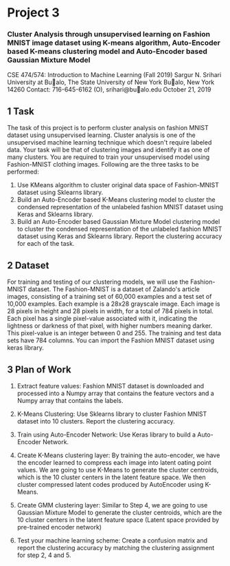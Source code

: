 # Project 3
### Cluster Analysis through unsupervised learning on Fashion MNIST image dataset using K-means algorithm, Auto-Encoder based K-means clustering model and Auto-Encoder based Gaussian Mixture Model

CSE 474/574: Introduction to Machine Learning
(Fall 2019)
Sargur N. Srihari
University at Bualo, The State University of New York
Bualo, New York 14260
Contact: 716-645-6162 (O), srihari@bualo.edu
October 21, 2019

## 1 Task
The task of this project is to perform cluster analysis on fashion MNIST dataset using unsupervised
learning. Cluster analysis is one of the unsupervised machine learning technique which doesn't require
labeled data.
Your task will be that of clustering images and identify it as one of many clusters. You are required
to train your unsupervised model using Fashion-MNIST clothing images. Following are the three tasks
to be performed:

1. Use KMeans algorithm to cluster original data space of Fashion-MNIST dataset using Sklearns
library.
2. Build an Auto-Encoder based K-Means clustering model to cluster the condensed representation
of the unlabeled fashion MNIST dataset using Keras and Sklearns library.
3. Build an Auto-Encoder based Gaussian Mixture Model clustering model to cluster the condensed
representation of the unlabeled fashion MNIST dataset using Keras and Sklearns library.
Report the clustering accuracy for each of the task.

## 2 Dataset
For training and testing of our clustering models, we will use the Fashion-MNIST dataset. The
Fashion-MNIST is a dataset of Zalando's article images, consisting of a training set of 60,000 examples
and a test set of 10,000 examples. Each example is a 28x28 grayscale image.
Each image is 28 pixels in height and 28 pixels in width, for a total of 784 pixels in total. Each
pixel has a single pixel-value associated with it, indicating the lightness or darkness of that pixel, with
higher numbers meaning darker. This pixel-value is an integer between 0 and 255. The training and
test data sets have 784 columns. You can import the Fashion MNIST dataset using keras library.

## 3 Plan of Work
1. Extract feature values: Fashion MNIST dataset is downloaded and processed into a Numpy
array that contains the feature vectors and a Numpy array that contains the labels.

2. K-Means Clustering: Use Sklearns library to cluster Fashion MNIST dataset into 10 clusters.
Report the clustering accuracy.

3. Train using Auto-Encoder Network: Use Keras library to build a Auto-Encoder Network.

4. Create K-Means clustering layer: By training the auto-encoder, we have the encoder learned
to compress each image into latent 
oating point values. We are going to use K-Means to generate
the cluster centroids, which is the 10 cluster centers in the latent feature space. We then cluster
compressed latent codes produced by AutoEncoder using K-Means.

5. Create GMM clustering layer: Similar to Step 4, we are going to use Gaussian Mixture
Model to generate the cluster centroids, which are the 10 cluster centers in the latent feature
space (Latent space provided by pre-trained encoder network)

6. Test your machine learning scheme: Create a confusion matrix and report the clustering
accuracy by matching the clustering assignment for step 2, 4 and 5.
